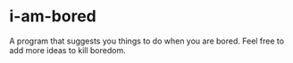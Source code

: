 # i-am-bored
A program that suggests you things to do when you are bored. Feel free to add more ideas to kill boredom.

